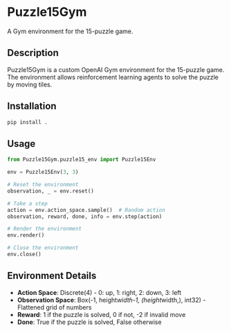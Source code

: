 # Puzzle15Gym

A Gym environment for the 15-puzzle game.

## Description

Puzzle15Gym is a custom OpenAI Gym environment for the 15-puzzle game. The environment allows reinforcement learning agents to solve the puzzle by moving tiles.

## Installation

```bash
pip install .
```

## Usage

```python
from Puzzle15Gym.puzzle15_env import Puzzle15Env

env = Puzzle15Env(3, 3)

# Reset the environment
observation, _ = env.reset()

# Take a step
action = env.action_space.sample()  # Random action
observation, reward, done, info = env.step(action)

# Render the environment
env.render()

# Close the environment
env.close()
```

## Environment Details

- **Action Space**: Discrete(4) - 0: up, 1: right, 2: down, 3: left
- **Observation Space**: Box(-1, height*width-1, (height*width,), int32) - Flattened grid of numbers
- **Reward**: 1 if the puzzle is solved, 0 if not, -2 if invalid move
- **Done**: True if the puzzle is solved, False otherwise